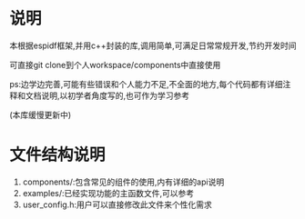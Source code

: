 # 说明

本根据espidf框架,并用c++封装的库,调用简单,可满足日常常规开发,节约开发时间

可直接git clone到个人workspace/components中直接使用

ps:边学边完善,可能有些错误和个人能力不足,不全面的地方,每个代码都有详细注释和文档说明,以初学者角度写的,也可作为学习参考

(本库缓慢更新中)

# 文件结构说明

1. components/:包含常见的组件的使用,内有详细的api说明
2. examples/:已经实现功能的主函数文件,可以参考
3. user_config.h:用户可以直接修改此文件来个性化需求
